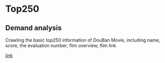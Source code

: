 # Top250

## Demand analysis

Crawling the basic top250 information of DouBan Movie, including name, score, the evaluation number, flim overview, flim link

[link](https://movie.douban.com/top250)
